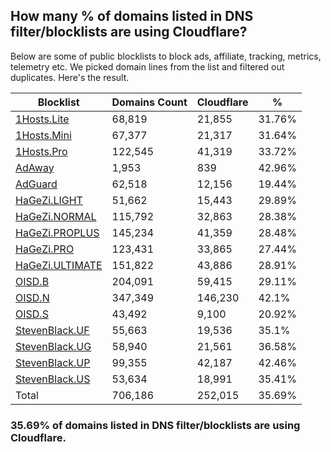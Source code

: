 ## How many % of domains listed in DNS filter/blocklists are using Cloudflare?


Below are some of public blocklists to block ads, affiliate, tracking, metrics, telemetry etc.
We picked domain lines from the list and filtered out duplicates.
Here's the result.


| Blocklist | Domains Count | Cloudflare | % |
| --- | --- | --- | --- |
| [1Hosts.Lite](https://raw.githubusercontent.com/badmojr/1Hosts/master/Lite/hosts.win) | 68,819 | 21,855 | 31.76% |
| [1Hosts.Mini](https://raw.githubusercontent.com/badmojr/1Hosts/master/mini/hosts.win) | 67,377 | 21,317 | 31.64% |
| [1Hosts.Pro](https://raw.githubusercontent.com/badmojr/1Hosts/master/Pro/hosts.win) | 122,545 | 41,319 | 33.72% |
| [AdAway](https://raw.githubusercontent.com/AdAway/adaway.github.io/master/hosts.txt) | 1,953 | 839 | 42.96% |
| [AdGuard](https://adguardteam.github.io/AdGuardSDNSFilter/Filters/filter.txt) | 62,518 | 12,156 | 19.44% |
| [HaGeZi.LIGHT](https://raw.githubusercontent.com/hagezi/dns-blocklists/main/hosts/light.txt) | 51,662 | 15,443 | 29.89% |
| [HaGeZi.NORMAL](https://raw.githubusercontent.com/hagezi/dns-blocklists/main/hosts/multi.txt) | 115,792 | 32,863 | 28.38% |
| [HaGeZi.PROPLUS](https://raw.githubusercontent.com/hagezi/dns-blocklists/main/hosts/pro.plus.txt) | 145,234 | 41,359 | 28.48% |
| [HaGeZi.PRO](https://raw.githubusercontent.com/hagezi/dns-blocklists/main/hosts/pro.txt) | 123,431 | 33,865 | 27.44% |
| [HaGeZi.ULTIMATE](https://raw.githubusercontent.com/hagezi/dns-blocklists/main/hosts/ultimate.txt) | 151,822 | 43,886 | 28.91% |
| [OISD.B](https://big.oisd.nl/dnsmasq) | 204,091 | 59,415 | 29.11% |
| [OISD.N](https://nsfw.oisd.nl/dnsmasq) | 347,349 | 146,230 | 42.1% |
| [OISD.S](https://small.oisd.nl/dnsmasq) | 43,492 | 9,100 | 20.92% |
| [StevenBlack.UF](https://raw.githubusercontent.com/StevenBlack/hosts/master/alternates/fakenews/hosts) | 55,663 | 19,536 | 35.1% |
| [StevenBlack.UG](https://raw.githubusercontent.com/StevenBlack/hosts/master/alternates/gambling/hosts) | 58,940 | 21,561 | 36.58% |
| [StevenBlack.UP](https://raw.githubusercontent.com/StevenBlack/hosts/master/alternates/porn/hosts) | 99,355 | 42,187 | 42.46% |
| [StevenBlack.US](https://raw.githubusercontent.com/StevenBlack/hosts/master/alternates/social/hosts) | 53,634 | 18,991 | 35.41% |
| Total | 706,186 | 252,015 | 35.69% |


### 35.69% of domains listed in DNS filter/blocklists are using Cloudflare.